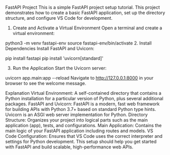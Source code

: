 FastAPI Project
This is a simple FastAPI project setup tutorial. This project demonstrates how to create a basic FastAPI application, set up the directory structure, and configure VS Code for development.


1. Create and Activate a Virtual Environment
Open a terminal and create a virtual environment:


python3 -m venv fastapi-env
source fastapi-env/bin/activate
2. Install Dependencies
Install FastAPI and Uvicorn:


pip install fastapi
pip install 'uvicorn[standard]'

3. Run the Application
Start the Uvicorn server:

uvicorn app.main:app --reload
Navigate to http://127.0.0.1:8000 in your browser to see the welcome message.

Explanation
Virtual Environment: A self-contained directory that contains a Python installation for a particular version of Python, plus several additional packages.
FastAPI and Uvicorn: FastAPI is a modern, fast web framework for building APIs with Python 3.7+ based on standard Python type hints. Uvicorn is an ASGI web server implementation for Python.
Directory Structure: Organizes your project into logical parts such as the main application (app), tests, and configurations.
Main Application: Contains the main logic of your FastAPI application including routes and models.
VS Code Configuration: Ensures that VS Code uses the correct interpreter and settings for Python development.
This setup should help you get started with FastAPI and build scalable, high-performance web APIs.
